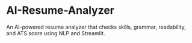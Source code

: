 # AI-Resume-Analyzer
An AI-powered resume analyzer that checks skills, grammar, readability, and ATS score using NLP and Streamlit.

